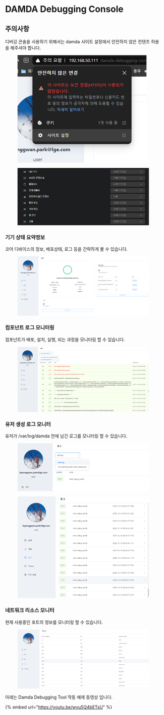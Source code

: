 # DAMDA Debugging Console

## 주의사항

디버깅 콘솔을 사용하기 위해서는 damda 사이트 설정에서 안전하지 않은 컨텐츠 허용을 해주셔야 합니다.

<figure><img src="../../.gitbook/assets/image (10).png" alt=""><figcaption></figcaption></figure>

<figure><img src="../../.gitbook/assets/image (1) (8).png" alt=""><figcaption></figcaption></figure>



### 기기 상태 요약정보

코어 디바이스의 정보, 배포상태, 로그 등을 간략하게 볼 수 있습니다.

<figure><img src="../../.gitbook/assets/image (4) (4).png" alt=""><figcaption></figcaption></figure>

### 컴포넌트 로그 모니터링

컴포넌트가 배포, 설치, 실행, 되는 과정을 모니터링 할 수 있습니다.

<figure><img src="../../.gitbook/assets/image (11) (4).png" alt=""><figcaption></figcaption></figure>

### 유저 생성 로그 모니터

유저가 /var/log/damda 안에 남긴 로그를 모니터링 할 수 있습니다.

<figure><img src="../../.gitbook/assets/image (1).png" alt=""><figcaption></figcaption></figure>

<figure><img src="../../.gitbook/assets/image (7) (2) (1).png" alt=""><figcaption></figcaption></figure>

### 네트워크 리소스 모니터

현재 사용중인 포트의 정보를 모니터링 할 수 있습니다.

<figure><img src="../../.gitbook/assets/image (6) (2) (1).png" alt=""><figcaption></figcaption></figure>



아래는 Damda Debugging Tool 작동 예제 동영상 입니다.&#x20;

{% embed url="https://youtu.be/wyu5Q4bETsU" %}
